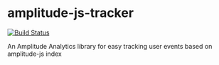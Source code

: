 # amplitude-js-tracker
[![Build Status](https://travis-ci.org/rafael-santos/amplitude-js-tracker.svg?branch=master)](https://travis-ci.org/rafael-santos/amplitude-js-tracker)

An Amplitude Analytics library for easy tracking user events based on amplitude-js
index
